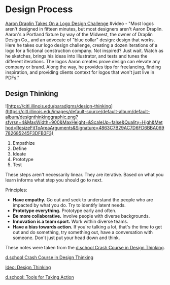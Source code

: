 # Design Process

[Aaron Draplin Takes On a Logo Design Challenge](https://www.youtube.com/watch?v=zOPA0NaeTBk) \#video - "Most logos aren't designed in fifteen minutes, but most designers aren't Aaron Draplin. Aaron's a Portland fixture by way of the Midwest, the owner of Draplin Design Co., and an advocate of "blue collar" design: design that works. Here he takes our logo design challenge, creating a dozen iterations of a logo for a fictional construction company. Not inspired? Just wait. Watch as he sketches, brings his ideas into Illustrator, and tests and tunes the different iterations. The logos Aaron creates prove design can elevate any company or brand. Along the way, he provides tips for freelancing, finding inspiration, and providing clients context for logos that won't just live in PDFs."

## Design Thinking

![https://citl.illinois.edu/paradigms/design-thinking](https://citl.illinois.edu/images/default-source/default-album/default-album/designthinkinggraphic.png?sfvrsn=4&MaxWidth=900&MaxHeight=&ScaleUp=false&Quality=High&Method=ResizeFitToAreaArguments&Signature=4863C7B29AC7D6FD6BBA069782685245F3DFB3F3)

1. Empathize
2. Define
3. Ideate
4. Prototype
5. Test

These steps aren't necessarily linear. They are iterative. Based on what you learn informs what step you should go to next.

Principles:

* **Have empathy.** Go out and seek to understand the people who are impacted by what you do. Try to identify latent needs.
* **Prototype everything.** Prototype early and often.
* **Be more collaborative.** Involve people with diverse backgrounds.
* **Innovation is a team sport.** Work within diverse teams.
* **Have a bias towards action.** If you're talking a lot, that's the time to get out and do something, try something out, have a conversation with someone. Don't just put your head down and think.

These notes were taken from the [d.school Crash Course in Design Thinking](https://vimeo.com/204254753).

[d.school Crash Course in Design Thinking](https://vimeo.com/204254753)

[Ideo: Design Thinking](https://designthinking.ideo.com/)

[d.school: Tools for Taking Action](https://dschool.stanford.edu/resources)

